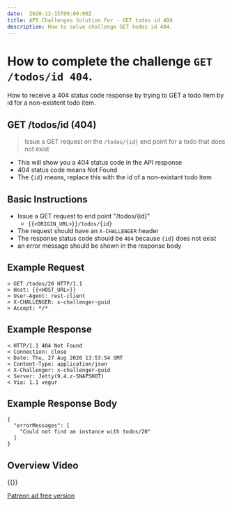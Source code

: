 ```yaml
---
date:  2020-12-15T09:00:00Z
title: API Challenges Solution For - GET todos id 404
description: How to solve challenge GET todos id 404.
---
```


# How to complete the challenge `GET /todos/id 404`.

How to receive a 404 status code response by trying to GET a todo item by id for a non-existent todo item.

## GET /todos/id (404)

> 	Issue a GET request on the `/todos/{id}` end point for a todo that does not exist

- This will show you a 404 status code in the API response
- 404 status code means Not Found
- The `{id}` means, replace this with the id of a non-existant todo item

## Basic Instructions

- Issue a GET request to end point "/todos/{id}"
    - `{{<ORIGIN_URL>}}/todos/{id}`
- The request should have an `X-CHALLENGER` header
- The response status code should be `404` because `{id}` does not exist
- an error message should be shown in the response body

## Example Request

~~~~~~~~
> GET /todos/20 HTTP/1.1
> Host: {{<HOST_URL>}}
> User-Agent: rest-client
> X-CHALLENGER: x-challenger-guid
> Accept: */*
~~~~~~~~

## Example Response

~~~~~~~~
< HTTP/1.1 404 Not Found
< Connection: close
< Date: Thu, 27 Aug 2020 13:53:54 GMT
< Content-Type: application/json
< X-Challenger: x-challenger-guid
< Server: Jetty(9.4.z-SNAPSHOT)
< Via: 1.1 vegur
~~~~~~~~

## Example Response Body

~~~~~~~~
{
  "errorMessages": [
    "Could not find an instance with todos/20"
  ]
}
~~~~~~~~


## Overview Video

{{<youtube-embed key="1S5kpd8-xfM" title="Solution to Get Missing Todo 404">}}

[Patreon ad free version](https://www.patreon.com/posts/41109076)

